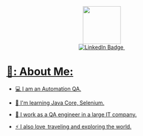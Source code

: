 <div id="header" align="center">
  <img src="https://media.giphy.com/media/cmCEsJZHYBPels360q/giphy.gif" width="100"/>
</div>

<div id="badges" align="center">
  <a href="https://www.linkedin.com/in/alina-zharkevich-759b5b215">
    <img src="https://img.shields.io/badge/LinkedIn-blue?style=for-the-badge&logo=linkedin&logoColor=white" alt="LinkedIn Badge"/>
  <img src="https://komarev.com/ghpvc/?username=alinasafina22&style=flat-square&color=blue" alt=""/>
</div>


  
<h1>👧: About Me:</h1>

- :computer: I am an Automation QA.

- :telescope: I'm learning Java Core, Selenium.

- :seedling: I work as a QA engineer in a large IT company.

- :zap: I also love  traveling and exploring the world.


